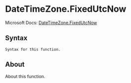 ---
---

# DateTimeZone.FixedUtcNow

Microsoft Docs: [DateTimeZone.FixedUtcNow](https://docs.microsoft.com/en-us/powerquery-m/datetimezone-fixedutcnow)

## Syntax

```
Syntax for this function.
```

## About

About this function.

